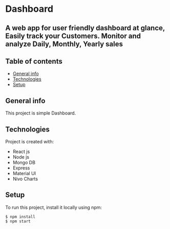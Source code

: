 # Dashboard
## A web app for user friendly dashboard at glance, Easily track your Customers. Monitor and analyze Daily, Monthly, Yearly sales

## Table of contents
* [General info](#general-info)
* [Technologies](#technologies)
* [Setup](#setup)

## General info
This project is simple Dashboard.
	
## Technologies
Project is created with:
* React js
* Node js
* Mongo DB
* Express
* Material UI
* Nivo Charts
	
## Setup
To run this project, install it locally using npm:

```
$ npm install
$ npm start

